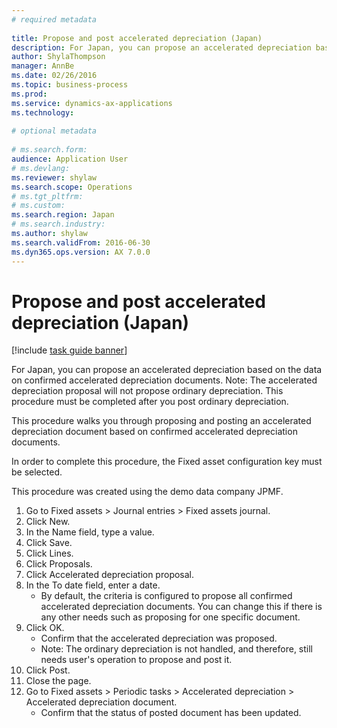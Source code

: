 ```yaml
--- 
# required metadata 
 
title: Propose and post accelerated depreciation (Japan)
description: For Japan, you can propose an accelerated depreciation based on the data on confirmed accelerated depreciation documents. 
author: ShylaThompson
manager: AnnBe 
ms.date: 02/26/2016
ms.topic: business-process 
ms.prod:  
ms.service: dynamics-ax-applications 
ms.technology:  
 
# optional metadata 
 
# ms.search.form:   
audience: Application User 
# ms.devlang:  
ms.reviewer: shylaw
ms.search.scope: Operations 
# ms.tgt_pltfrm:  
# ms.custom:  
ms.search.region: Japan
# ms.search.industry: 
ms.author: shylaw
ms.search.validFrom: 2016-06-30 
ms.dyn365.ops.version: AX 7.0.0 
---
```

# Propose and post accelerated depreciation (Japan)

[!include [task guide banner](../../includes/task-guide-banner.md)]

For Japan, you can propose an accelerated depreciation based on the data on confirmed accelerated depreciation documents. Note: The accelerated depreciation proposal will not propose ordinary depreciation. This procedure must be completed after you post ordinary depreciation.



This procedure walks you through proposing and posting an accelerated depreciation document based on confirmed accelerated depreciation documents. 



In order to complete this procedure, the Fixed asset configuration key must be selected.



This procedure was created using the demo data company JPMF.

1. Go to Fixed assets > Journal entries > Fixed assets journal.
2. Click New.
3. In the Name field, type a value.
4. Click Save.
5. Click Lines.
6. Click Proposals.
7. Click Accelerated depreciation proposal.
8. In the To date field, enter a date.
    * By default, the criteria is configured to propose all confirmed accelerated depreciation documents. You can change this if there is any other needs such as proposing for one specific document.  
9. Click OK.
    * Confirm that the accelerated depreciation was proposed.  
    * Note: The ordinary depreciation is not handled, and therefore, still needs user's operation to propose and post it.  
10. Click Post.
11. Close the page.
12. Go to Fixed assets > Periodic tasks > Accelerated depreciation > Accelerated depreciation document.
    * Confirm that the status of posted document has been updated.  

